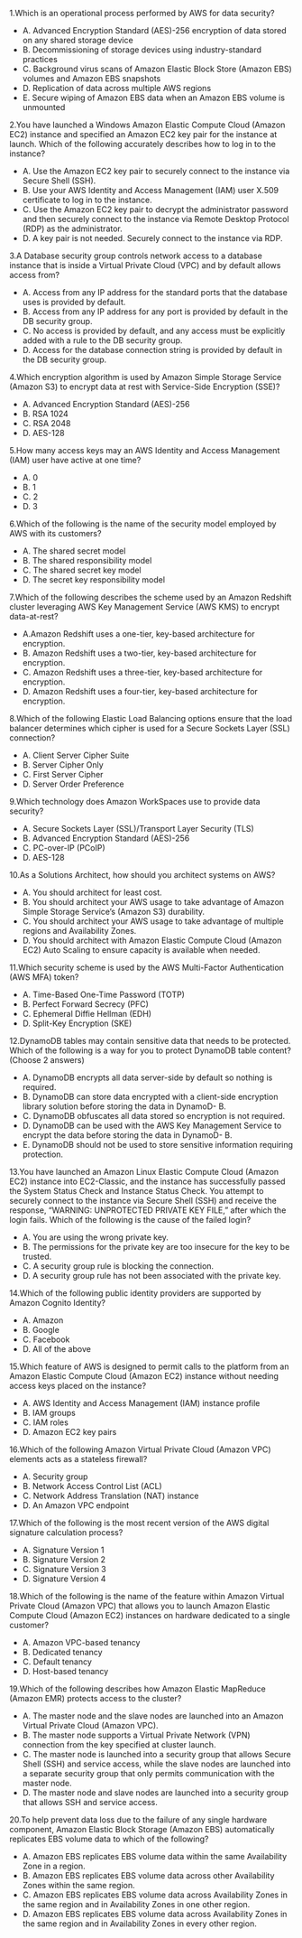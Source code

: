 1.Which is an operational process performed by AWS for data security?

- A. Advanced Encryption Standard (AES)-256 encryption of data stored on any shared
storage device
- B. Decommissioning of storage devices using industry-standard practices
- C. Background virus scans of Amazon Elastic Block Store (Amazon EBS) volumes and
Amazon EBS snapshots
- D. Replication of data across multiple AWS regions
- E. Secure wiping of Amazon EBS data when an Amazon EBS volume is unmounted

2.You have launched a Windows Amazon Elastic Compute Cloud (Amazon EC2) instance
and specified an Amazon EC2 key pair for the instance at launch. Which of the following
accurately describes how to log in to the instance?

- A. Use the Amazon EC2 key pair to securely connect to the instance via Secure Shell
(SSH).
- B. Use your AWS Identity and Access Management (IAM) user X.509 certificate to log
in to the instance.
- C. Use the Amazon EC2 key pair to decrypt the administrator password and then
securely connect to the instance via Remote Desktop Protocol (RDP) as the
administrator.
- D. A key pair is not needed. Securely connect to the instance via RDP.

3.A Database security group controls network access to a database instance that is inside a
Virtual Private Cloud (VPC) and by default allows access from?

- A. Access from any IP address for the standard ports that the database uses is provided
by default.
- B. Access from any IP address for any port is provided by default in the DB security
group.
- C. No access is provided by default, and any access must be explicitly added with a rule
to the DB security group.
- D. Access for the database connection string is provided by default in the DB security
group.

4.Which encryption algorithm is used by Amazon Simple Storage Service (Amazon S3) to
encrypt data at rest with Service-Side Encryption (SSE)?

- A. Advanced Encryption Standard (AES)-256
- B. RSA 1024
- C. RSA 2048
- D. AES-128

5.How many access keys may an AWS Identity and Access Management (IAM) user have active at one time?

- A. 0
- B. 1
- C. 2
- D. 3

6.Which of the following is the name of the security model employed by AWS with its
customers?

- A. The shared secret model
- B. The shared responsibility model
- C. The shared secret key model
- D. The secret key responsibility model

7.Which of the following describes the scheme used by an Amazon Redshift cluster
leveraging AWS Key Management Service (AWS KMS) to encrypt data-at-rest?

- A.Amazon Redshift uses a one-tier, key-based architecture for encryption.
- B. Amazon Redshift uses a two-tier, key-based architecture for encryption.
- C. Amazon Redshift uses a three-tier, key-based architecture for encryption.
- D. Amazon Redshift uses a four-tier, key-based architecture for encryption.

8.Which of the following Elastic Load Balancing options ensure that the load balancer
determines which cipher is used for a Secure Sockets Layer (SSL) connection?

- A. Client Server Cipher Suite
- B. Server Cipher Only
- C. First Server Cipher
- D. Server Order Preference

9.Which technology does Amazon WorkSpaces use to provide data security?

- A. Secure Sockets Layer (SSL)/Transport Layer Security (TLS)
- B. Advanced Encryption Standard (AES)-256
- C. PC-over-IP (PCoIP)
- D. AES-128

10.As a Solutions Architect, how should you architect systems on AWS?

- A. You should architect for least cost.
- B. You should architect your AWS usage to take advantage of Amazon Simple Storage Service’s (Amazon S3) durability.
- C. You should architect your AWS usage to take advantage of multiple regions and Availability Zones.
- D. You should architect with Amazon Elastic Compute Cloud (Amazon EC2) Auto Scaling to ensure capacity is available when needed.

11.Which security scheme is used by the AWS Multi-Factor Authentication (AWS MFA) token?

- A. Time-Based One-Time Password (TOTP)
- B. Perfect Forward Secrecy (PFC)
- C. Ephemeral Diffie Hellman (EDH)
- D. Split-Key Encryption (SKE)

12.DynamoDB tables may contain sensitive data that needs to be protected. Which of the
following is a way for you to protect DynamoDB table content? (Choose 2 answers)

- A. DynamoDB encrypts all data server-side by default so nothing is required.
- B. DynamoDB can store data encrypted with a client-side encryption library solution
before storing the data in DynamoD- B.  
- C. DynamoDB obfuscates all data stored so encryption is not required.
- D. DynamoDB can be used with the AWS Key Management Service to encrypt the data
before storing the data in DynamoD- B.  
- E.  DynamoDB should not be used to store sensitive information requiring protection.

13.You have launched an Amazon Linux Elastic Compute Cloud (Amazon EC2) instance
into EC2-Classic, and the instance has successfully passed the System Status Check and
Instance Status Check. You attempt to securely connect to the instance via Secure Shell
(SSH) and receive the response, “WARNING: UNPROTECTED PRIVATE KEY FILE,”
after which the login fails. Which of the following is the cause of the failed login?

- A. You are using the wrong private key.
- B. The permissions for the private key are too insecure for the key to be trusted.
- C. A security group rule is blocking the connection.
- D. A security group rule has not been associated with the private key.

14.Which of the following public identity providers are supported by Amazon Cognito
Identity?

- A. Amazon
- B. Google
- C. Facebook
- D. All of the above

15.Which feature of AWS is designed to permit calls to the platform from an Amazon Elastic
Compute Cloud (Amazon EC2) instance without needing access keys placed on the
instance?

- A. AWS Identity and Access Management (IAM) instance profile
- B. IAM groups
- C. IAM roles
- D. Amazon EC2 key pairs

16.Which of the following Amazon Virtual Private Cloud (Amazon VPC) elements acts as a
stateless firewall?

- A. Security group
- B. Network Access Control List (ACL)
- C. Network Address Translation (NAT) instance
- D. An Amazon VPC endpoint

17.Which of the following is the most recent version of the AWS digital signature
calculation process?

- A. Signature Version 1
- B. Signature Version 2
- C. Signature Version 3
- D. Signature Version 4

18.Which of the following is the name of the feature within Amazon Virtual Private Cloud
(Amazon VPC) that allows you to launch Amazon Elastic Compute Cloud (Amazon EC2)
instances on hardware dedicated to a single customer?

- A. Amazon VPC-based tenancy
- B. Dedicated tenancy
- C. Default tenancy
- D. Host-based tenancy

19.Which of the following describes how Amazon Elastic MapReduce (Amazon EMR)
protects access to the cluster?

- A. The master node and the slave nodes are launched into an Amazon Virtual Private
Cloud (Amazon VPC).
- B. The master node supports a Virtual Private Network (VPN) connection from the key
specified at cluster launch.
- C. The master node is launched into a security group that allows Secure Shell (SSH)
and service access, while the slave nodes are launched into a separate security group
that only permits communication with the master node.
- D. The master node and slave nodes are launched into a security group that allows SSH
and service access.

20.To help prevent data loss due to the failure of any single hardware component, Amazon
Elastic Block Storage (Amazon EBS) automatically replicates EBS volume data to which
of the following?

- A. Amazon EBS replicates EBS volume data within the same Availability Zone in a
region.
- B. Amazon EBS replicates EBS volume data across other Availability Zones within the
same region.
- C. Amazon EBS replicates EBS volume data across Availability Zones in the same
region and in Availability Zones in one other region.
- D. Amazon EBS replicates EBS volume data across Availability Zones in the same
region and in Availability Zones in every other region.
